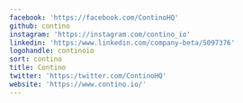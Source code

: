```yaml
---
facebook: 'https://facebook.com/ContinoHQ'
github: contino
instagram: 'https://instagram.com/contino_io'
linkedin: 'https:/www.linkedin.com/company-beta/5097376'
logohandle: continoio
sort: contino
title: Contino
twitter: 'https:/twitter.com/ContinoHQ'
website: 'https://www.contino.io/'
---
```

